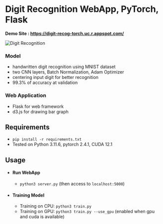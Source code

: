 # Digit Recognition WebApp, PyTorch, Flask

**Demo Site : https://digit-recog-torch.uc.r.appspot.com/**

![Digit Recognition](./demo.gif)


### Model
- handwritten digit recognition using MNIST dataset
- two CNN layers, Batch Normalization, Adam Optimizer
- centering input digit for better recognition
- 99.3% of accuracy at validation

### Web Application
- Flask for web framework
- d3.js for drawing bar graph

## Requirements
- `pip install -r requirements.txt`
- Tested on Python 3.11.6, pytorch 2.4.1, CUDA 12.1

## Usage

- #### Run WebApp
  - `python3 server.py` (then access to `localhost:5000`)
  
- #### Training Model
  - Training on CPU: `python3 train.py`
  - Training on GPU: `python3 train.py --use_gpu` (enabled when gpu and cuda is available)
